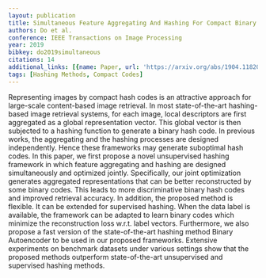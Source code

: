 ```yaml
---
layout: publication
title: Simultaneous Feature Aggregating And Hashing For Compact Binary Code Learning
authors: Do et al.
conference: IEEE Transactions on Image Processing
year: 2019
bibkey: do2019simultaneous
citations: 14
additional_links: [{name: Paper, url: 'https://arxiv.org/abs/1904.11820'}]
tags: [Hashing Methods, Compact Codes]
---
```

Representing images by compact hash codes is an attractive approach for
large-scale content-based image retrieval. In most state-of-the-art
hashing-based image retrieval systems, for each image, local descriptors are
first aggregated as a global representation vector. This global vector is then
subjected to a hashing function to generate a binary hash code. In previous
works, the aggregating and the hashing processes are designed independently.
Hence these frameworks may generate suboptimal hash codes. In this paper, we
first propose a novel unsupervised hashing framework in which feature
aggregating and hashing are designed simultaneously and optimized jointly.
Specifically, our joint optimization generates aggregated representations that
can be better reconstructed by some binary codes. This leads to more
discriminative binary hash codes and improved retrieval accuracy. In addition,
the proposed method is flexible. It can be extended for supervised hashing.
When the data label is available, the framework can be adapted to learn binary
codes which minimize the reconstruction loss w.r.t. label vectors. Furthermore,
we also propose a fast version of the state-of-the-art hashing method Binary
Autoencoder to be used in our proposed frameworks. Extensive experiments on
benchmark datasets under various settings show that the proposed methods
outperform state-of-the-art unsupervised and supervised hashing methods.